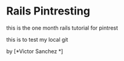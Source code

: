 # Rails Pintresting

this is the one month rails tutorial for pintrest

this is to test my local git

by [*Victor Sanchez *]
